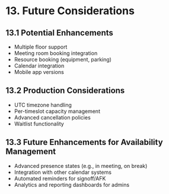 # 13. Future Considerations

## 13.1 Potential Enhancements

- Multiple floor support
- Meeting room booking integration
- Resource booking (equipment, parking)
- Calendar integration
- Mobile app versions

## 13.2 Production Considerations

- UTC timezone handling
- Per-timeslot capacity management
- Advanced cancellation policies
- Waitlist functionality

## 13.3 Future Enhancements for Availability Management

- Advanced presence states (e.g., in meeting, on break)
- Integration with other calendar systems
- Automated reminders for signoff/AFK
- Analytics and reporting dashboards for admins
